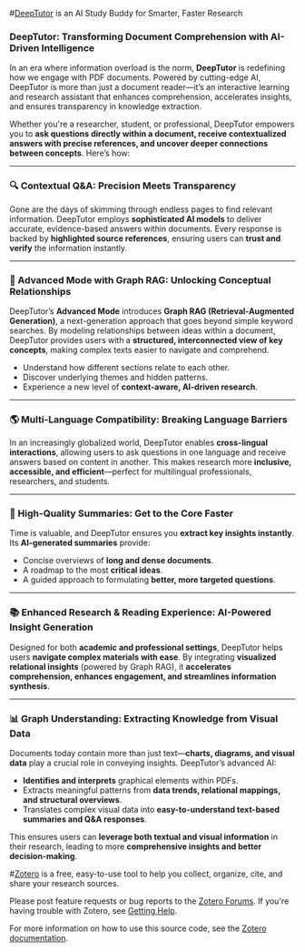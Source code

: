 #[DeepTutor](https://deeptutor.knowhiz.us/) is an AI Study Buddy for Smarter, Faster Research

### **DeepTutor: Transforming Document Comprehension with AI-Driven Intelligence**

In an era where information overload is the norm, **DeepTutor** is redefining how we engage with PDF documents. Powered by cutting-edge AI, DeepTutor is more than just a document reader—it’s an interactive learning and research assistant that enhances comprehension, accelerates insights, and ensures transparency in knowledge extraction.

Whether you're a researcher, student, or professional, DeepTutor empowers you to **ask questions directly within a document, receive contextualized answers with precise references, and uncover deeper connections between concepts**. Here’s how:

---

### **🔍 Contextual Q&A: Precision Meets Transparency**

Gone are the days of skimming through endless pages to find relevant information. DeepTutor employs **sophisticated AI models** to deliver accurate, evidence-based answers within documents. Every response is backed by **highlighted source references**, ensuring users can **trust and verify** the information instantly.

---

### **🚀 Advanced Mode with Graph RAG: Unlocking Conceptual Relationships**

DeepTutor’s **Advanced Mode** introduces **Graph RAG (Retrieval-Augmented Generation)**, a next-generation approach that goes beyond simple keyword searches. By modeling relationships between ideas within a document, DeepTutor provides users with a **structured, interconnected view of key concepts**, making complex texts easier to navigate and comprehend.

- Understand how different sections relate to each other.
- Discover underlying themes and hidden patterns.
- Experience a new level of **context-aware, AI-driven research**.

---

### **🌎 Multi-Language Compatibility: Breaking Language Barriers**

In an increasingly globalized world, DeepTutor enables **cross-lingual interactions**, allowing users to ask questions in one language and receive answers based on content in another. This makes research more **inclusive, accessible, and efficient**—perfect for multilingual professionals, researchers, and students.

---

### **📖 High-Quality Summaries: Get to the Core Faster**

Time is valuable, and DeepTutor ensures you **extract key insights instantly**. Its **AI-generated summaries** provide:

- Concise overviews of **long and dense documents**.
- A roadmap to the most **critical ideas**.
- A guided approach to formulating **better, more targeted questions**.

---

### **📚 Enhanced Research & Reading Experience: AI-Powered Insight Generation**

Designed for both **academic and professional settings**, DeepTutor helps users **navigate complex materials with ease**. By integrating **visualized relational insights** (powered by Graph RAG), it **accelerates comprehension, enhances engagement, and streamlines information synthesis**.

---

### **📊 Graph Understanding: Extracting Knowledge from Visual Data**

Documents today contain more than just text—**charts, diagrams, and visual data** play a crucial role in conveying insights. DeepTutor’s advanced AI:

- **Identifies and interprets** graphical elements within PDFs.
- Extracts meaningful patterns from **data trends, relational mappings, and structural overviews**.
- Translates complex visual data into **easy-to-understand text-based summaries and Q&A responses**.

This ensures users can **leverage both textual and visual information** in their research, leading to more **comprehensive insights and better decision-making**.

#[Zotero](https://www.zotero.org/) is a free, easy-to-use tool to help you collect, organize, cite, and share your research sources.

Please post feature requests or bug reports to the [Zotero Forums](https://forums.zotero.org/). If you're having trouble with Zotero, see [Getting Help](https://www.zotero.org/support/getting_help).

For more information on how to use this source code, see the [Zotero documentation](https://www.zotero.org/support/dev/source_code).
